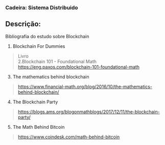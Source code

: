 ### Cadeira: Sistema Distribuido

## Descrição:
Bibliografia do estudo sobre Blockchain

 1. Blockchain For Dummies
  > Livro   
 2.Blockchain 101 - Foundational Math
  > https://eng.paxos.com/blockchain-101-foundational-math  
 3. The mathematics behind blockchain
  > https://www.financial-math.org/blog/2016/10/the-mathematics-behind-blockchain/ 
 4. The Blockchain Party
  > https://blogs.ams.org/blogonmathblogs/2017/12/11/the-blockchain-party/  
 5. The Math Behind Bitcoin
  > https://www.coindesk.com/math-behind-bitcoin  
    
